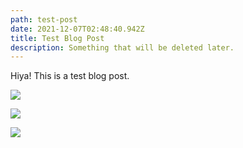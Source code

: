 ```yaml
---
path: test-post
date: 2021-12-07T02:48:40.942Z
title: Test Blog Post
description: Something that will be deleted later.
---
```

Hiya! This is a test blog post.

![](../content/uploads/gatsby-icon.png)

![](http://placekitten.com/200/300)

![](/uploads/waffle-icon-14.jpg)